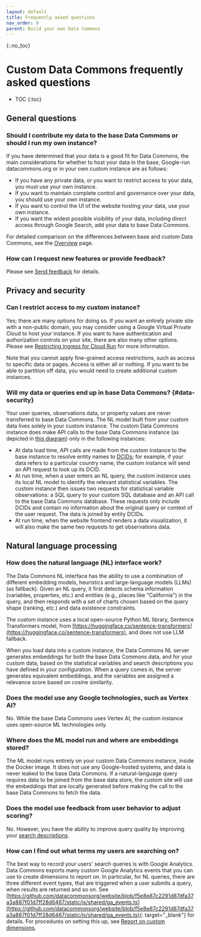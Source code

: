```yaml
---
layout: default
title: Frequently asked questions
nav_order: 9
parent: Build your own Data Commons
---
```


{:.no_toc}
# Custom Data Commons frequently asked questions

* TOC
{:toc}

## General questions

### Should I contribute my data to the base Data Commons or should I run my own instance?

If you have determined that your data is a good fit for Data Commons, the main considerations for whether to host your data in the base, Google-run datacommons.org or in your own custom instance are as follows:
- If you have any private data, or you want to restrict access to your data, you must use your own instance.
- If you want to maintain complete control and governance over your data, you should use your own instance.
- If you want to control the UI of the website hosting your data, use your own instance.
- If you want the widest possible visibility of your data, including direct access through Google Search, add your data to base Data Commons.

For detailed comparison on the differences between base and custom Data Commons, see the [Overview](/custom_dc/index.html#comparison) page.

### How can I request new features or provide feedback?

Please see [Send feedback](/custom_dc/index.html#feedback) for details.

## Privacy and security

### Can I restrict access to my custom instance?

Yes; there are many options for doing so. If you want an entirely private site with a non-public domain, you may consider using a Google Virtual Private Cloud to host your instance. If you want to have authentication and authorization controls on your site, there are also many other options. Please see [Restricting ingress for Cloud Run](https://cloud.google.com/run/docs/securing/ingress) for more information. 

Note that you cannot apply fine-grained access restrictions, such as access to specific data or pages. Access is either all or nothing. If you want to be able to partition off data, you would need to create additional custom instances.

### Will my data or queries end up in base Data Commons? {#data-security}

Your user queries, observations data, or property values are never transferred to base Data Commons. The NL model built from your custom data lives solely in your custom instance. The custom Data Commons instance does make API calls to the base Data Commons instance (as depicted in [this diagram](/custom_dc/index.html#system-overview)) only in the following instances:
- At data load time, API calls are made from the custom instance to the base instance to resolve entity names to [DCIDs](/glossary.html#dcid); for example, if your data refers to a particular country name, the custom instance will send an API request to look up its DCID. 
- At run time, when a user enters an NL query, the custom instance uses its local NL model to identify the relevant statistical variables. The custom instance then issues two requests for statistical variable observations: a SQL query to your custom SQL database and an API call to the base Data Commons database. These requests only include DCIDs and contain no information about the original query or context of the user request. The data is joined by entity DCIDs.
- At run time, when the website frontend renders a data visualization, it will also make the same two requests to get observations data. 

## Natural language processing

### How does the natural language (NL) interface work?

The Data Commons NL interface has the ability to use a combination of different embedding models, heuristics and large-language models (LLMs) (as fallback). Given an NL query, it first detects schema information (variables, properties, etc.) and entities (e.g., places like "California") in the query, and then responds with a set of charts chosen based on the query shape (ranking, etc.) and data existence constraints.

The custom instance uses a local open-source Python ML library, Sentence Transformers model, from [https://huggingface.co/sentence-transformers](https://huggingface.co/sentence-transformers), and does not use LLM fallback.

When you load data into a custom instance, the Data Commons NL server generates embeddings for both the base Data Commons data, and for your custom data, based on the statistical variables and search descriptions you have defined in your configuration. When a query comes in, the server generates equivalent embeddings, and the variables are assigned a relevance score based on cosine similarity.

### Does the model use any Google technologies, such as Vertex AI?

No. While the base Data Commons uses Vertex AI, the custom instance uses open-source ML technologies only.

### Where does the ML model run and where are embeddings stored?

The ML model runs entirely on your custom Data Commons instance, inside the Docker image. It does not use any Google-hosted systems, and data is never leaked to the base Data Commons. If a natural-language query requires data to be joined from the base data store, the custom site will use the embeddings that are locally generated before making the call to the base Data Commons to fetch the data.

### Does the model use feedback from user behavior to adjust scoring?

No. However, you have the ability to improve query quality by improving your [search descriptions](/custom_dc/custom_data.html#varparams).

### How can I find out what terms my users are searching on?

The best way to record your users' search queries is with Google Analytics. Data Commons exports many custom Google Analytics events that you can use to create dimensions to report on. In particular, for NL queries, there are three different event types, that are triggered when a user submits a query, when results are returned and so on. See [https://github.com/datacommonsorg/website/blob/f5e8e87c2291d87dfa37a3a887f01d7ff28d6467/static/js/shared/ga_events.ts](https://github.com/datacommonsorg/website/blob/f5e8e87c2291d87dfa37a3a887f01d7ff28d6467/static/js/shared/ga_events.ts){: target="_blank"} for details. For procedures on setting this up, see [Report on custom dimensions](/custom_dc/launch_cloud.html#custom-dimensions).

